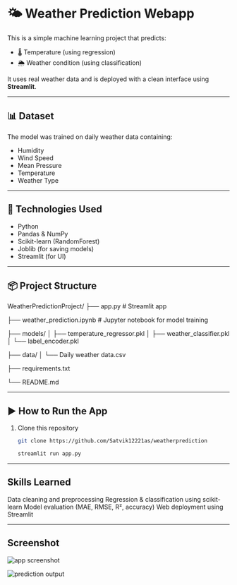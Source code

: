 # 🌤️ Weather Prediction Webapp

This is a simple machine learning project that predicts:
- 🌡️ Temperature (using regression)
- 🌦️ Weather condition (using classification)

It uses real weather data and is deployed with a clean interface using **Streamlit**.

---

## 📊 Dataset

The model was trained on daily weather data containing:
- Humidity
- Wind Speed
- Mean Pressure
- Temperature
- Weather Type

---

## 🔧 Technologies Used

- Python
- Pandas & NumPy
- Scikit-learn (RandomForest)
- Joblib (for saving models)
- Streamlit (for UI)

---

## 📦 Project Structure

WeatherPredictionProject/
├── app.py # Streamlit app

├── weather_prediction.ipynb # Jupyter notebook for model training

├── models/
│ ├── temperature_regressor.pkl
│ ├── weather_classifier.pkl
│ └── label_encoder.pkl

├── data/
│ └── Daily weather data.csv

├── requirements.txt

└── README.md


---

## ▶️ How to Run the App

1. Clone this repository  
   ```bash
   git clone https://github.com/Satvik12221as/weatherprediction

   streamlit run app.py

---

## Skills Learned

Data cleaning and preprocessing
Regression & classification using scikit-learn
Model evaluation (MAE, RMSE, R², accuracy)
Web deployment using Streamlit

---

## Screenshot

![app screenshot](https://github.com/user-attachments/assets/9a4575bf-c270-427e-b1f1-c66b58af0a30)

![prediction output](https://github.com/user-attachments/assets/ff7d7def-5feb-4207-af8c-4610b41cc155)





